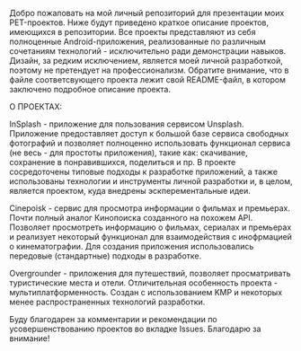  Добро пожаловать на мой личный репозиторий для презентации моих PET-проектов.
Ниже будут приведено краткое описание проектов, имеющихся в репозитории. Все проекты представляют из себя полноценные Android-приложения, реализованные по различным сочетаниям технологий - исключительно ради демонстрации навыков. Дизайн, за редким исключением, является моей личной разработкой, поэтому не претендует на профессионализм.
Обратите внимание, что в файле соответсвующего проекта лежит свой README-файл, в котором заключено подробное описание проекта.

О ПРОЕКТАХ:

   InSplash - приложение для пользования сервисом Unsplash. Приложение предоставляет доступ к большой базе сервиса свободных фотографий и позволяет полноценно использовать функционал сервиса (не весь - для простоты приложения), такие как: скачивание, сохранение в понравившихся, поделиться и пр. В проекте сосредоточены типовые подходы к разработке приложений, а также использованы технологии и инструменты личной разработки и, в целом, является проектом, куда внедрены эскперементальные идеи.

   Cinepoisk - сервис для просмотра информации о фильмах и премьерах. Почти полный аналог Кинопоиска созданного на похожем API. Позволяет просмотреть информацию о фильмах, сериалах и премьерах и реализует некоторый функционал для взаимодействия с инофрмацией о кинематографии. Для создания приложения использовались передовые (стандартные) подходы в разработке.

  Overgrounder - приложения для путешествий, позволяет просматривать туристические места и отели. Отличительная особенность проекта - мультиплатформенность. Создан с использованием KMP и некоторых менее распространенных технологий разработки.
  
Буду благодарен за комментарии и рекомендации по усовершенствованию проектов во вкладке Issues. 
Благодарю за внимание!
